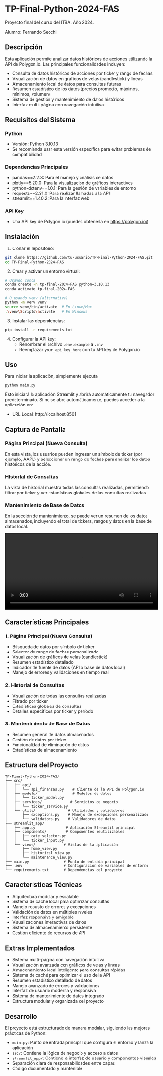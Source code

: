 # TP-Final-Python-2024-FAS

Proyecto final del curso del ITBA. Año 2024.

Alumno: Fernando Secchi

## Descripción

Esta aplicación permite analizar datos históricos de acciones utilizando la API de Polygon.io. Las principales funcionalidades incluyen:

- Consulta de datos históricos de acciones por ticker y rango de fechas
- Visualización de datos en gráficos de velas (candlestick) y líneas
- Almacenamiento local de datos para consultas futuras
- Resumen estadístico de los datos (precios promedio, máximos, mínimos, volumen)
- Sistema de gestión y mantenimiento de datos históricos
- Interfaz multi-página con navegación intuitiva

## Requisitos del Sistema

### Python

- Versión: Python 3.10.13
- Se recomienda usar esta versión específica para evitar problemas de compatibilidad

### Dependencias Principales

- pandas==2.2.3: Para el manejo y análisis de datos
- plotly==5.20.0: Para la visualización de gráficos interactivos
- python-dotenv==1.0.1: Para la gestión de variables de entorno
- requests==2.31.0: Para realizar llamadas a la API
- streamlit==1.40.2: Para la interfaz web

### API Key

- Una API key de Polygon.io (puedes obtenerla en https://polygon.io/)

## Instalación

1. Clonar el repositorio:

```bash
git clone https://github.com/tu-usuario/TP-Final-Python-2024-FAS.git
cd TP-Final-Python-2024-FAS
```

2. Crear y activar un entorno virtual:

```bash
# Usando conda
conda create -n tp-final-2024-FAS python=3.10.13
conda activate tp-final-2024-FAS

# O usando venv (alternativa)
python -m venv venv
source venv/bin/activate  # En Linux/Mac
.\venv\Scripts\activate   # En Windows
```

3. Instalar las dependencias:

```bash
pip install -r requirements.txt
```

4. Configurar la API key:
   - Renombrar el archivo `.env.example` a `.env`
   - Reemplazar `your_api_key_here` con tu API key de Polygon.io

## Uso

Para iniciar la aplicación, simplemente ejecuta:

```bash
python main.py
```

Esto iniciará la aplicación Streamlit y abrirá automáticamente tu navegador predeterminado. Si no se abre automáticamente, puedes acceder a la aplicación en:

- URL Local: http://localhost:8501

## Captura de Pantalla

### Página Principal (Nueva Consulta)
En esta vista, los usuarios pueden ingresar un símbolo de ticker (por ejemplo, AAPL) y seleccionar un rango de fechas para analizar los datos históricos de la acción.

### Historial de Consultas
La vista de historial muestra todas las consultas realizadas, permitiendo filtrar por ticker y ver estadísticas globales de las consultas realizadas.

### Mantenimiento de Base de Datos
En la sección de mantenimiento, se puede ver un resumen de los datos almacenados, incluyendo el total de tickers, rangos y datos en la base de datos local.

<video width="100%" controls>
  <source src="./video/video.webm" type="video/webm">
  Your browser does not support the video tag.
</video>


## Características Principales

### 1. Página Principal (Nueva Consulta)
- Búsqueda de datos por símbolo de ticker
- Selector de rango de fechas personalizado
- Visualización de gráficos de velas (candlestick)
- Resumen estadístico detallado
- Indicador de fuente de datos (API o base de datos local)
- Manejo de errores y validaciones en tiempo real

### 2. Historial de Consultas
- Visualización de todas las consultas realizadas
- Filtrado por ticker
- Estadísticas globales de consultas
- Detalles específicos por ticker y período

### 3. Mantenimiento de Base de Datos
- Resumen general de datos almacenados
- Gestión de datos por ticker
- Funcionalidad de eliminación de datos
- Estadísticas de almacenamiento

## Estructura del Proyecto

```
TP-Final-Python-2024-FAS/
├── src/
│   ├── api/
│   │   └── api_finanzas.py    # Cliente de la API de Polygon.io
│   ├── models/                # Modelos de datos
│   │   └── ticker_model.py
│   ├── services/             # Servicios de negocio
│   │   └── ticker_service.py
│   └── utils/               # Utilidades y validadores
│       ├── exceptions.py    # Manejo de excepciones personalizado
│       └── validators.py    # Validadores de datos
├── streamlit_app/
│   ├── app.py              # Aplicación Streamlit principal
│   ├── components/         # Componentes reutilizables
│   │   ├── date_selector.py
│   │   └── ticker_input.py
│   └── views/             # Vistas de la aplicación
│       ├── home_view.py
│       ├── historical_view.py
│       └── maintenance_view.py
├── main.py                # Punto de entrada principal
├── .env                   # Configuración de variables de entorno
└── requirements.txt       # Dependencias del proyecto
```

## Características Técnicas

- Arquitectura modular y escalable
- Sistema de caché local para optimizar consultas
- Manejo robusto de errores y excepciones
- Validación de datos en múltiples niveles
- Interfaz responsiva y amigable
- Visualizaciones interactivas de datos
- Sistema de almacenamiento persistente
- Gestión eficiente de recursos de API

## Extras Implementados

- Sistema multi-página con navegación intuitiva
- Visualización avanzada con gráficos de velas y líneas
- Almacenamiento local inteligente para consultas rápidas
- Sistema de caché para optimizar el uso de la API
- Resumen estadístico detallado de datos
- Manejo avanzado de errores y validaciones
- Interfaz de usuario moderna y responsiva
- Sistema de mantenimiento de datos integrado
- Estructura modular y organizada del proyecto

## Desarrollo

El proyecto está estructurado de manera modular, siguiendo las mejores prácticas de Python:

- `main.py`: Punto de entrada principal que configura el entorno y lanza la aplicación
- `src/`: Contiene la lógica de negocio y acceso a datos
- `streamlit_app/`: Contiene la interfaz de usuario y componentes visuales
- Separación clara de responsabilidades entre capas
- Código documentado y mantenible
